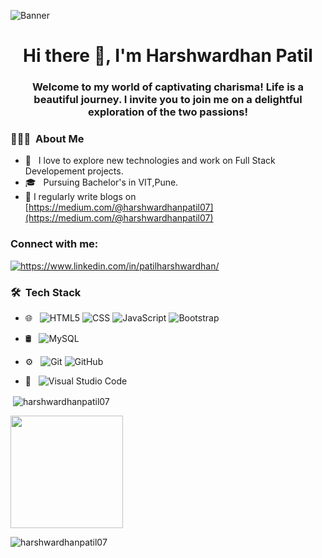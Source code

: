 
![Banner](https://camo.githubusercontent.com/c16cd6216e49fac1a014812082ce44f80be914895f28e489392b5ee2365cbab4/68747470733a2f2f747566757475726f2e636c2f77702d636f6e74656e742f75706c6f6164732f323032302f30322f426c6f672d506f73742d477261706869632d486f772d746f2d64657369676e2d7468652d706572666563742d4d4d535f6769662e676966)


<h1 align="center">Hi there 👋, I'm Harshwardhan Patil</h1>
<h3 align="center">Welcome to my world of captivating charisma! Life is a beautiful journey. I invite you to join me on a delightful exploration of the two passions!</h3>



<h3> 👨🏻‍💻 &nbsp;About Me </h3>

- 🤔 &nbsp; I love to explore new technologies and work on Full Stack Developement projects.
- 🎓 &nbsp; Pursuing Bachelor's in VIT,Pune.
- 📝 I regularly write blogs on [https://medium.com/@harshwardhanpatil07](https://medium.com/@harshwardhanpatil07)

<h3 align="left">Connect with me:</h3>
<p align="left">
<a href="https://linkedin.com/in/https://www.linkedin.com/in/patilharshwardhan/" target="blank"><img align="center" src="https://github.com/HarshwardhanPatil07/HarshwardhanPatil07/assets/126240589/b665771e-84fd-4a35-8448-0543124c5893" alt="https://www.linkedin.com/in/patilharshwardhan/"/></a>
</p>


<h3> 🛠 &nbsp;Tech Stack</h3>

- 🌐 &nbsp;
  ![HTML5](https://img.shields.io/badge/-HTML5-333333?style=flat&logo=HTML5)
  ![CSS](https://img.shields.io/badge/-CSS-333333?style=flat&logo=CSS3&logoColor=1572B6)
  ![JavaScript](https://img.shields.io/badge/-JavaScript-333333?style=flat&logo=javascript) 
   ![Bootstrap](https://img.shields.io/badge/-Bootstrap-333333?style=flat&logo=bootstrap&logoColor=563D7C)
 
 
- 🛢 &nbsp;
  ![MySQL](https://img.shields.io/badge/-MySQL-333333?style=flat&logo=mysql)
- ⚙️ &nbsp;
  ![Git](https://img.shields.io/badge/-Git-333333?style=flat&logo=git)
  ![GitHub](https://img.shields.io/badge/-GitHub-333333?style=flat&logo=github)
- 🔧 &nbsp;
  ![Visual Studio Code](https://img.shields.io/badge/-Visual%20Studio%20Code-333333?style=flat&logo=visual-studio-code&logoColor=007ACC)



<p>&nbsp;<img align="center" src="https://github-readme-stats.vercel.app/api?username=harshwardhanpatil07&show_icons=true&locale=en" alt="harshwardhanpatil07" /></p>



<a>
  
  <img height="180em" src="https://github-readme-stats.vercel.app/api/top-langs/?username=harshwardhanpatil07&theme=buefy&layout=compact" />
</a>

<p><img align="center" src="https://github-readme-streak-stats.herokuapp.com/?user=harshwardhanpatil07&" alt="harshwardhanpatil07" /></p>

<!--
**HarshwardhanPatil07/HarshwardhanPatil07** is a ✨ _special_ ✨ repository because its `README.md` (this file) appears on your GitHub profile.

Here are some ideas to get you started:

- 🔭 I’m currently working on ...
- 🌱 I’m currently learning ...
- 👯 I’m looking to collaborate on ...
- 🤔 I’m looking for help with ...
- 💬 Ask me about ...
- 📫 How to reach me: ...
- 😄 Pronouns: ...
- ⚡ Fun fact: ...
-->
